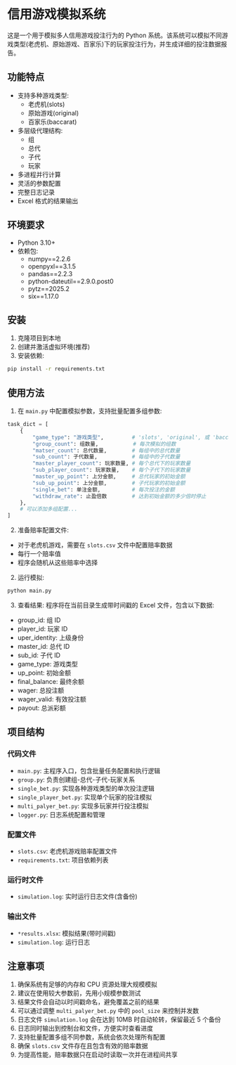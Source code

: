 # 信用游戏模拟系统

这是一个用于模拟多人信用游戏投注行为的 Python 系统。该系统可以模拟不同游戏类型(老虎机、原始游戏、百家乐)下的玩家投注行为，并生成详细的投注数据报告。

## 功能特点

- 支持多种游戏类型:
  - 老虎机(slots)
  - 原始游戏(original)
  - 百家乐(baccarat)
- 多层级代理结构:
  - 组
  - 总代
  - 子代
  - 玩家
- 多进程并行计算
- 灵活的参数配置
- 完整日志记录
- Excel 格式的结果输出

## 环境要求

- Python 3.10+
- 依赖包:
  - numpy==2.2.6
  - openpyxl==3.1.5
  - pandas==2.2.3
  - python-dateutil==2.9.0.post0
  - pytz==2025.2
  - six==1.17.0

## 安装

1. 克隆项目到本地
2. 创建并激活虚拟环境(推荐)
3. 安装依赖:

```bash
pip install -r requirements.txt
```

## 使用方法

1. 在 `main.py` 中配置模拟参数，支持批量配置多组参数:

```python
task_dict = [
    {
        "game_type": "游戏类型",         # 'slots', 'original', 或 'baccarat'
        "group_count": 组数量,           # 每次模拟的组数
        "matser_count": 总代数量,        # 每组中的总代数量
        "sub_count": 子代数量,           # 每组中的子代数量
        "master_player_count": 玩家数量, # 每个总代下的玩家数量
        "sub_player_count": 玩家数量,    # 每个子代下的玩家数量
        "master_up_point": 上分金额,     # 总代玩家的初始金额
        "sub_up_point": 上分金额,        # 子代玩家的初始金额
        "single_bet": 单注金额,          # 每次投注的金额
        "withdraw_rate": 止盈倍数        # 达到初始金额的多少倍时停止
    },
    # 可以添加多组配置...
]
```

2. 准备赔率配置文件:

- 对于老虎机游戏，需要在 `slots.csv` 文件中配置赔率数据
- 每行一个赔率值
- 程序会随机从这些赔率中选择

2. 运行模拟:

```bash
python main.py
```

3. 查看结果:
   程序将在当前目录生成带时间戳的 Excel 文件，包含以下数据:

- group_id: 组 ID
- player_id: 玩家 ID
- uper_identity: 上级身份
- master_id: 总代 ID
- sub_id: 子代 ID
- game_type: 游戏类型
- up_point: 初始金额
- final_balance: 最终余额
- wager: 总投注额
- wager_valid: 有效投注额
- payout: 总派彩额

## 项目结构

### 代码文件

- `main.py`: 主程序入口，包含批量任务配置和执行逻辑
- `group.py`: 负责创建组-总代-子代-玩家关系
- `single_bet.py`: 实现各种游戏类型的单次投注逻辑
- `single_player_bet.py`: 实现单个玩家的投注模拟
- `multi_palyer_bet.py`: 实现多玩家并行投注模拟
- `logger.py`: 日志系统配置和管理

### 配置文件

- `slots.csv`: 老虎机游戏赔率配置文件
- `requirements.txt`: 项目依赖列表

### 运行时文件

- `simulation.log`: 实时运行日志文件(含备份)

### 输出文件

- `*results.xlsx`: 模拟结果(带时间戳)
- `simulation.log`: 运行日志

## 注意事项

1. 确保系统有足够的内存和 CPU 资源处理大规模模拟
2. 建议在使用较大参数前，先用小规模参数测试
3. 结果文件会自动以时间戳命名，避免覆盖之前的结果
4. 可以通过调整 `multi_palyer_bet.py` 中的 `pool_size` 来控制并发数
5. 日志文件 `simulation.log` 会在达到 10MB 时自动轮转，保留最近 5 个备份
6. 日志同时输出到控制台和文件，方便实时查看进度
7. 支持批量配置多组不同参数，系统会依次处理所有配置
8. 确保 `slots.csv` 文件存在且包含有效的赔率数据
9. 为提高性能，赔率数据只在启动时读取一次并在进程间共享
